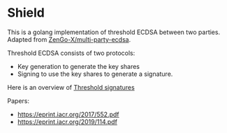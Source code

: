 # Shield

This is a golang implementation of threshold ECDSA between two parties. Adapted from [ZenGo-X/multi-party-ecdsa](https://github.com/ZenGo-X/multi-party-ecdsa).

Threshold ECDSA consists of two protocols:

- Key generation to generate the key shares
- Signing to use the key shares to generate a signature.

Here is an overview of [Threshold signatures](https://academy.binance.com/en/articles/threshold-signatures-explained)

Papers:

- https://eprint.iacr.org/2017/552.pdf
- https://eprint.iacr.org/2019/114.pdf
